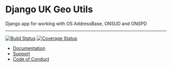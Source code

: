 # Django UK Geo Utils

Django app for working with OS AddressBase, ONSUD and ONSPD

---

[![Build Status](https://travis-ci.org/DemocracyClub/uk-geo-utils.svg?branch=master)](https://travis-ci.org/DemocracyClub/uk-geo-utils)
[![Coverage Status](https://coveralls.io/repos/github/DemocracyClub/uk-geo-utils/badge.svg?branch=master)](https://coveralls.io/github/DemocracyClub/uk-geo-utils?branch=master)


* [Documentation](https://democracyclub.github.io/uk-geo-utils/)
* [Support](https://github.com/DemocracyClub/uk-geo-utils/issues)
* [Code of Conduct](https://democracyclub.org.uk/code-of-conduct/)
